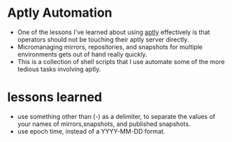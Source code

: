 # Aptly Automation
- One of the lessons I've learned about using [aptly](https://www.aptly.info/) effectively is that operators should not be touching their aptly server directly.
- Micromanaging mirrors, repositories, and snapshots for multiple environments gets out of hand really quickly.
- This is a collection of shell scripts that I use automate some of the more tedious tasks involving aptly.


# lessons learned

- use something other than (-) as a delimiter, to separate the values of your names of mirrors,snapshots, and published snapshots. 
- use epoch time, instead of a YYYY-MM-DD format.

